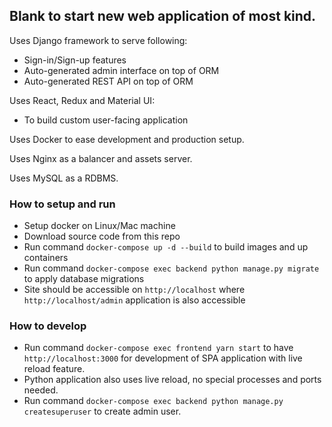 ## Blank to start new web application of most kind.

Uses Django framework to serve following:
* Sign-in/Sign-up features
* Auto-generated admin interface on top of ORM
* Auto-generated REST API on top of ORM

Uses React, Redux and Material UI:
* To build custom user-facing application

Uses Docker to ease development and production setup.

Uses Nginx as a balancer and assets server.

Uses MySQL as a RDBMS.

### How to setup and run
* Setup docker on Linux/Mac machine
* Download source code from this repo
* Run command ```docker-compose up -d --build``` to build images and up containers
* Run command ```docker-compose exec backend python manage.py migrate``` to apply database migrations
* Site should be accessible on ```http://localhost``` where ```http://localhost/admin``` application is also accessible

### How to develop
* Run command ```docker-compose exec frontend yarn start``` to have ```http://localhost:3000``` for development of SPA application with live reload feature.
* Python application also uses live reload, no special processes and ports needed.
* Run command ```docker-compose exec backend python manage.py createsuperuser``` to create admin user.
